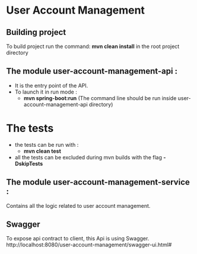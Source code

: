 # User Account Management

## Building project
To build project run the command: **mvn clean install** in the root project directory

## The module user-account-management-api :
- It is the entry point of the API.
- To launch it in run mode : 
    * **mvn spring-boot:run** (The command line should be run inside user-account-management-api directory)
# The tests
- the tests can be run with :
    * **mvn clean test**
- all the tests can be excluded during mvn builds with the flag **-DskipTests**
## The module user-account-management-service :
Contains all the logic related to user account management.

## Swagger 
To expose api contract to client, this Api is using Swagger.
http://localhost:8080/user-account-management/swagger-ui.html#




